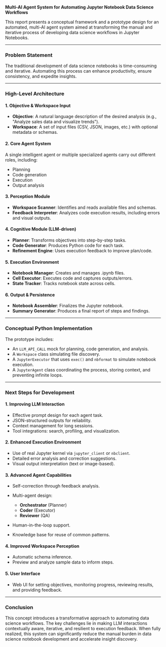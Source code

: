 **Multi-AI Agent System for Automating Jupyter Notebook Data Science Workflows**

This report presents a conceptual framework and a prototype design for an automated, multi-AI agent system aimed at transforming the manual and iterative process of developing data science workflows in Jupyter Notebooks.

---

### Problem Statement

The traditional development of data science notebooks is time-consuming and iterative. Automating this process can enhance productivity, ensure consistency, and expedite insights.

---

### High-Level Architecture

#### 1. **Objective & Workspace Input**

* **Objective**: A natural language description of the desired analysis (e.g., "Analyze sales data and visualize trends").
* **Workspace**: A set of input files (CSV, JSON, images, etc.) with optional metadata or schemas.

#### 2. **Core Agent System**

A single intelligent agent or multiple specialized agents carry out different roles, including:

* Planning
* Code generation
* Execution
* Output analysis

#### 3. **Perception Module**

* **Workspace Scanner**: Identifies and reads available files and schemas.
* **Feedback Interpreter**: Analyzes code execution results, including errors and visual outputs.

#### 4. **Cognitive Module (LLM-driven)**

* **Planner**: Transforms objectives into step-by-step tasks.
* **Code Generator**: Produces Python code for each task.
* **Refinement Engine**: Uses execution feedback to improve plan/code.

#### 5. **Execution Environment**

* **Notebook Manager**: Creates and manages .ipynb files.
* **Cell Executor**: Executes code and captures outputs/errors.
* **State Tracker**: Tracks notebook state across cells.

#### 6. **Output & Persistence**

* **Notebook Assembler**: Finalizes the Jupyter notebook.
* **Summary Generator**: Produces a final report of steps and findings.

---

### Conceptual Python Implementation

The prototype includes:

* An `LLM_API_CALL` mock for planning, code generation, and analysis.
* A `Workspace` class simulating file discovery.
* A `JupyterExecutor` that uses `exec()` and `nbformat` to simulate notebook execution.
* A `JupyterAgent` class coordinating the process, storing context, and preventing infinite loops.

---

### Next Steps for Development

#### 1. **Improving LLM Interaction**

* Effective prompt design for each agent task.
* JSON-structured outputs for reliability.
* Context management for long sessions.
* Tool integrations: search, profiling, and visualization.

#### 2. **Enhanced Execution Environment**

* Use of real Jupyter kernel via `jupyter_client` or `nbclient`.
* Detailed error analysis and correction suggestions.
* Visual output interpretation (text or image-based).

#### 3. **Advanced Agent Capabilities**

* Self-correction through feedback analysis.
* Multi-agent design:

  * **Orchestrator** (Planner)
  * **Coder** (Executor)
  * **Reviewer** (QA)
* Human-in-the-loop support.
* Knowledge base for reuse of common patterns.

#### 4. **Improved Workspace Perception**

* Automatic schema inference.
* Preview and analyze sample data to inform steps.

#### 5. **User Interface**

* Web UI for setting objectives, monitoring progress, reviewing results, and providing feedback.

---

### Conclusion

This concept introduces a transformative approach to automating data science workflows. The key challenges lie in making LLM interactions contextually aware, iterative, and resilient to execution feedback. When fully realized, this system can significantly reduce the manual burden in data science notebook development and accelerate insight discovery.
